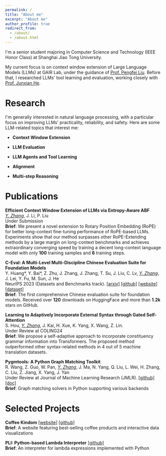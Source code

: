 ```yaml
---
permalink: /
title: "About me"
excerpt: "About me"
author_profile: true
redirect_from: 
  - /about/
  - /about.html
---
```


I'm a senior student majoring in Computer Science and Technology (IEEE Honor Class) at Shanghai Jiao Tong University. 

My current focus is on context window extension of Large Language Models (LLMs) at GAIR Lab, under the guidance of [Prof. Pengfei Liu](http://pfliu.com/). Before that, I researched LLMs' tool learning and evaluation, working closely with [Prof. Junxian He](https://jxhe.github.io/).

# Research

I'm generally interested in natural language processing, with a particular focus on improving LLMs' practicality, reliability, and safety. Here are some LLM-related topics that interest me:

- **Context Window Extension**

- **LLM Evaluation**

- **LLM Agents and Tool Learning**

- **Alignment**
  
- **Multi-step Reasoning**

# Publications
**Efficient Context Window Extension of LLMs via Entropy-Aware ABF**  
*<ins>Y. Zhang</ins>*, J. Li, P. Liu  
Under Submission  
**Brief**: We present a novel extension to Rotary Position Embedding (RoPE) for better long-context fine-tuning performance of RoPE-based LLMs. Experiments show that our method surpasses other RoPE-Extending methods by a large margin on long-context benchmarks and achieves extraordinary converging speed by training a decent long-context language model with only **100** training samples and **6** training steps.

**C-Eval: A Multi-Level Multi-Discipline Chinese Evaluation Suite for Foundation Models**  
Y. Huang\*, Y. Bai\*, Z. Zhu, J. Zhang, J. Zhang, T. Su, J. Liu, C. Lv, *<ins>Y. Zhang</ins>*, J. Lei, Y. Fu, M. Sun, J. He  
NeurIPS 2023 (Datasets and Benchmarks track). [[arxiv]](https://arxiv.org/abs/2305.08322) [[github]](https://github.com/hkust-nlp/ceval) [[website]](https://cevalbenchmark.com) [[dataset]](https://huggingface.co/datasets/ceval/ceval-exam)  
**Brief**: The first comprehensive Chinese evaluation suite for foundation models. Received over **120** downloads on HuggingFace and more than **1.2k** stars on GitHub.

**Learning to Adaptively Incorporate External Syntax through Gated Self-Attention**  
S. Hou, *<ins>Y. Zhang</ins>*, J. Kai, H. Xue, K. Yang, X. Wang, Z. Lin.  
Under Review at COLING24  
**Brief**: We propose a self-adaptive approach to incorporate constituency grammar information into Transformers. The proposed method outperformed other syntax-related methods in 4 out of 5 machine translation datasets.

**Pygmtools: A Python Graph Matching Toolkit**   
R. Wang, Z. Guo, W. Pan, *<ins>Y. Zhang</ins>*, J. Ma, N. Yang, Q. Liu, L. Wei, H. Zhang, C. Liu, Z. Jiang, X. Yang, J. Yan  
Under Review at Journal of Machine Learning Research (JMLR). [[github]](https://github.com/Thinklab-SJTU/pygmtools) [[doc]](https://pygmtools.readthedocs.io/en/latest/)  
**Brief**: Graph matching solvers in Python supporting various backends

# Selected Projects
**Coffee Kindom** [[website]](https://com-480-data-visualization.github.io/project-2023-kingdom_of_kaffa/website/index.html) [[github]](https://github.com/com-480-data-visualization/project-2023-kingdom_of_kaffa)   
**Brief**: A website featuring best-selling coffee products and interactive data visualizations

**PLI: Python-based Lambda Interpreter** [[github]](https://github.com/FKCSP/PLI-Python-based-Lambda-Interpreter)  
**Brief**: An interpreter for lambda expressions implemented with Python

